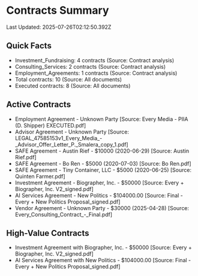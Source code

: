 # Contracts Summary
Last Updated: 2025-07-26T02:12:50.392Z

## Quick Facts
- Investment_Fundraising: 4 contracts (Source: Contract analysis)
- Consulting_Services: 2 contracts (Source: Contract analysis)
- Employment_Agreements: 1 contracts (Source: Contract analysis)
- Total contracts: 10 (Source: All documents)
- Executed contracts: 8 (Source: All documents)

## Active Contracts
- Employment Agreement - Unknown Party [Source: Every Media - PIIA (D. Shipper) EXECUTED.pdf]
- Advisor Agreement - Unknown Party [Source: LEGAL_47585153v1_Every_Media_-_Advisor_Offer_Letter_P._Smalera_copy_1.pdf]
- SAFE Agreement - Austin Rief - $10000 (2020-06-29) [Source: Austin Rief.pdf]
- SAFE Agreement - Bo Ren - $5000 (2020-07-03) [Source: Bo Ren.pdf]
- SAFE Agreement - Tiny Container, LLC - $5000 (2020-06-25) [Source: Quinten Farmer.pdf]
- Investment Agreement - Biographer, Inc. - $50000 [Source: Every + Biographer, Inc. V2_signed.pdf]
- AI Services Agreement - New Politics - $104000.00 [Source: Final - Every + New Politics Proposal_signed.pdf]
- Vendor Agreement - Unknown Party - $30000 (2025-04-28) [Source: Every_Consulting_Contract_-_Final.pdf]

## High-Value Contracts
- Investment Agreement with Biographer, Inc. - $50000 [Source: Every + Biographer, Inc. V2_signed.pdf]
- AI Services Agreement with New Politics - $104000.00 [Source: Final - Every + New Politics Proposal_signed.pdf]

